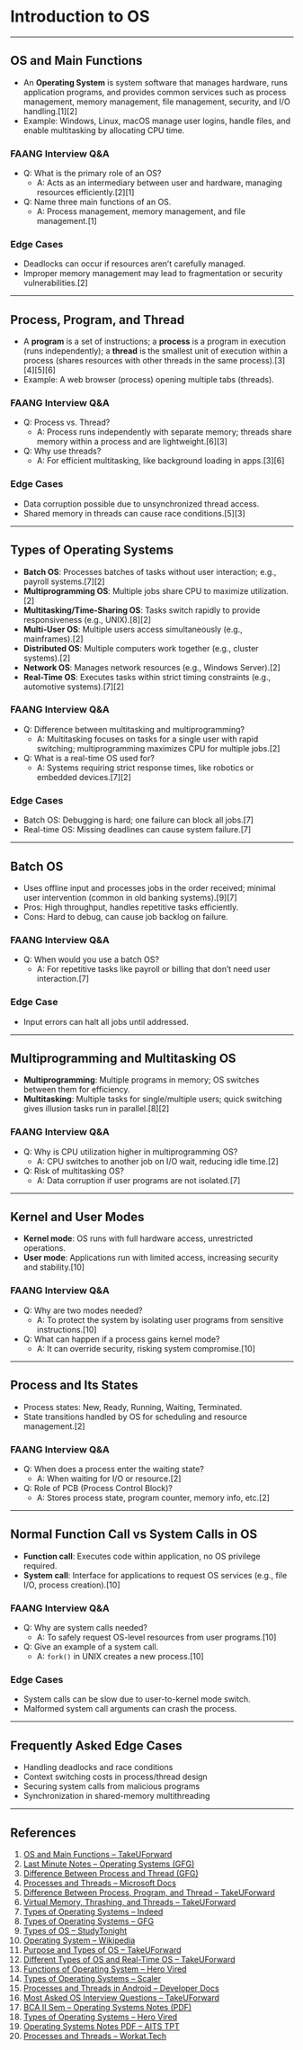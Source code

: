 # Introduction to OS
---

## OS and Main Functions

- An **Operating System** is system software that manages hardware, runs application programs, and provides common services such as process management, memory management, file management, security, and I/O handling.[1][2]
- Example: Windows, Linux, macOS manage user logins, handle files, and enable multitasking by allocating CPU time.

### FAANG Interview Q&A
- Q: What is the primary role of an OS?
  - A: Acts as an intermediary between user and hardware, managing resources efficiently.[2][1]
- Q: Name three main functions of an OS.
  - A: Process management, memory management, and file management.[1]

### Edge Cases
- Deadlocks can occur if resources aren’t carefully managed.
- Improper memory management may lead to fragmentation or security vulnerabilities.[2]

***

## Process, Program, and Thread

- A **program** is a set of instructions; a **process** is a program in execution (runs independently); a **thread** is the smallest unit of execution within a process (shares resources with other threads in the same process).[3][4][5][6]
- Example: A web browser (process) opening multiple tabs (threads).

### FAANG Interview Q&A
- Q: Process vs. Thread?
  - A: Process runs independently with separate memory; threads share memory within a process and are lightweight.[6][3]
- Q: Why use threads?
  - A: For efficient multitasking, like background loading in apps.[3][6]

### Edge Cases
- Data corruption possible due to unsynchronized thread access.
- Shared memory in threads can cause race conditions.[5][3]

***

## Types of Operating Systems

- **Batch OS**: Processes batches of tasks without user interaction; e.g., payroll systems.[7][2]
- **Multiprogramming OS**: Multiple jobs share CPU to maximize utilization.[2]
- **Multitasking/Time-Sharing OS**: Tasks switch rapidly to provide responsiveness (e.g., UNIX).[8][2]
- **Multi-User OS**: Multiple users access simultaneously (e.g., mainframes).[2]
- **Distributed OS**: Multiple computers work together (e.g., cluster systems).[2]
- **Network OS**: Manages network resources (e.g., Windows Server).[2]
- **Real-Time OS**: Executes tasks within strict timing constraints (e.g., automotive systems).[7][2]

### FAANG Interview Q&A
- Q: Difference between multitasking and multiprogramming?
  - A: Multitasking focuses on tasks for a single user with rapid switching; multiprogramming maximizes CPU for multiple jobs.[2]
- Q: What is a real-time OS used for?
  - A: Systems requiring strict response times, like robotics or embedded devices.[7][2]

### Edge Cases
- Batch OS: Debugging is hard; one failure can block all jobs.[7]
- Real-time OS: Missing deadlines can cause system failure.[7]

***

## Batch OS

- Uses offline input and processes jobs in the order received; minimal user intervention (common in old banking systems).[9][7]
- Pros: High throughput, handles repetitive tasks efficiently.
- Cons: Hard to debug, can cause job backlog on failure.

### FAANG Interview Q&A
- Q: When would you use a batch OS?
  - A: For repetitive tasks like payroll or billing that don’t need user interaction.[7]

### Edge Case
- Input errors can halt all jobs until addressed.

***

## Multiprogramming and Multitasking OS

- **Multiprogramming**: Multiple programs in memory; OS switches between them for efficiency.
- **Multitasking**: Multiple tasks for single/multiple users; quick switching gives illusion tasks run in parallel.[8][2]

### FAANG Interview Q&A
- Q: Why is CPU utilization higher in multiprogramming OS?
  - A: CPU switches to another job on I/O wait, reducing idle time.[2]
- Q: Risk of multitasking OS?
  - A: Data corruption if user programs are not isolated.[7]

***

## Kernel and User Modes

- **Kernel mode**: OS runs with full hardware access, unrestricted operations.
- **User mode**: Applications run with limited access, increasing security and stability.[10]

### FAANG Interview Q&A
- Q: Why are two modes needed?
  - A: To protect the system by isolating user programs from sensitive instructions.[10]
- Q: What can happen if a process gains kernel mode?
  - A: It can override security, risking system compromise.[10]

***

## Process and Its States

- Process states: New, Ready, Running, Waiting, Terminated.
- State transitions handled by OS for scheduling and resource management.[2]

### FAANG Interview Q&A
- Q: When does a process enter the waiting state?
  - A: When waiting for I/O or resource.[2]
- Q: Role of PCB (Process Control Block)?
  - A: Stores process state, program counter, memory info, etc.[2]

***

## Normal Function Call vs System Calls in OS

- **Function call**: Executes code within application, no OS privilege required.
- **System call**: Interface for applications to request OS services (e.g., file I/O, process creation).[10]

### FAANG Interview Q&A
- Q: Why are system calls needed?
  - A: To safely request OS-level resources from user programs.[10]
- Q: Give an example of a system call.
  - A: `fork()` in UNIX creates a new process.[10]

### Edge Cases
- System calls can be slow due to user-to-kernel mode switch.
- Malformed system call arguments can crash the process.

***

## Frequently Asked Edge Cases

- Handling deadlocks and race conditions
- Context switching costs in process/thread design
- Securing system calls from malicious programs
- Synchronization in shared-memory multithreading

***

## References

1. [OS and Main Functions – TakeUForward](https://takeuforward.org/operating-system/os-and-main-functions)  
2. [Last Minute Notes – Operating Systems (GFG)](https://www.geeksforgeeks.org/operating-systems/last-minute-notes-operating-systems/)  
3. [Difference Between Process and Thread (GFG)](https://www.geeksforgeeks.org/operating-systems/difference-between-process-and-thread/)  
4. [Processes and Threads – Microsoft Docs](https://learn.microsoft.com/en-us/windows/win32/procthread/processes-and-threads)  
5. [Difference Between Process, Program, and Thread – TakeUForward](https://takeuforward.org/operating-system/difference-between-process-program-and-thread-different-types/)  
6. [Virtual Memory, Thrashing, and Threads – TakeUForward](https://takeuforward.org/operating-system/define-virtual-memory-thrashing-and-threads/)  
7. [Types of Operating Systems – Indeed](https://www.indeed.com/career-advice/career-development/types-of-operating-systems)  
8. [Types of Operating Systems – GFG](https://www.geeksforgeeks.org/operating-systems/types-of-operating-systems/)  
9. [Types of OS – StudyTonight](https://www.studytonight.com/operating-system/types-of-os)  
10. [Operating System – Wikipedia](https://en.wikipedia.org/wiki/Operating_system)  
11. [Purpose and Types of OS – TakeUForward](https://takeuforward.org/operating-system/what-is-main-purpose-of-operating-system-discuss-different-types/)  
12. [Different Types of OS and Real-Time OS – TakeUForward](https://takeuforward.org/operating-system/different-types-of-operating-systems-and-real-time-os/)  
13. [Functions of Operating System – Hero Vired](https://herovired.com/learning-hub/blogs/functions-of-operating-system/)  
14. [Types of Operating Systems – Scaler](https://www.scaler.com/topics/operating-system/types-of-operating-system/)  
15. [Processes and Threads in Android – Developer Docs](https://developer.android.com/guide/components/processes-and-threads)  
16. [Most Asked OS Interview Questions – TakeUForward](https://takeuforward.org/operating-system/most-asked-operating-system-interview-questions)  
17. [BCA II Sem – Operating Systems Notes (PDF)](https://sim.edu.in/wp-content/uploads/2018/11/BCA-II-SEM-OPERATING-SYSTEMS.pdf)  
18. [Types of Operating Systems – Hero Vired](https://herovired.com/learning-hub/blogs/types-of-operating-systems/)  
19. [Operating Systems Notes PDF – AITS TPT](https://aits-tpt.edu.in/wp-content/uploads/2022/06/Operating_System-min.pdf)  
20. [Processes and Threads – Workat.Tech](https://workat.tech/core-cs/tutorial/processes-and-threads-os-6iboki1s2y3t)  
